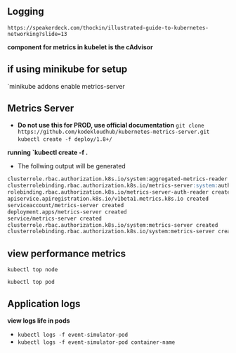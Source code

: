 ## Logging

`https://speakerdeck.com/thockin/illustrated-guide-to-kubernetes-networking?slide=13`


**component for metrics in kubelet is the cAdvisor**

## if using minikube for setup

`minikube addons enable metrics-server

## Metrics Server 
- **Do not use this for PROD, use official documentation**
`git clone https://github.com/kodekloudhub/kubernetes-metrics-server.git`
`kubectl create -f deploy/1.8+/`

**running `kubectl create -f .**
- The follwing output will be generated
```md
clusterrole.rbac.authorization.k8s.io/system:aggregated-metrics-reader created
clusterrolebinding.rbac.authorization.k8s.io/metrics-server:system:auth-delegator created
rolebinding.rbac.authorization.k8s.io/metrics-server-auth-reader created
apiservice.apiregistration.k8s.io/v1beta1.metrics.k8s.io created
serviceaccount/metrics-server created
deployment.apps/metrics-server created
service/metrics-server created
clusterrole.rbac.authorization.k8s.io/system:metrics-server created
clusterrolebinding.rbac.authorization.k8s.io/system:metrics-server created

```

## view performance metrics
`kubectl top node`

`kubectl top pod`

## Application logs 

**view logs life in pods**
- `kubectl logs -f event-simulator-pod`
- `kubectl logs -f event-simulator-pod container-name`
  
